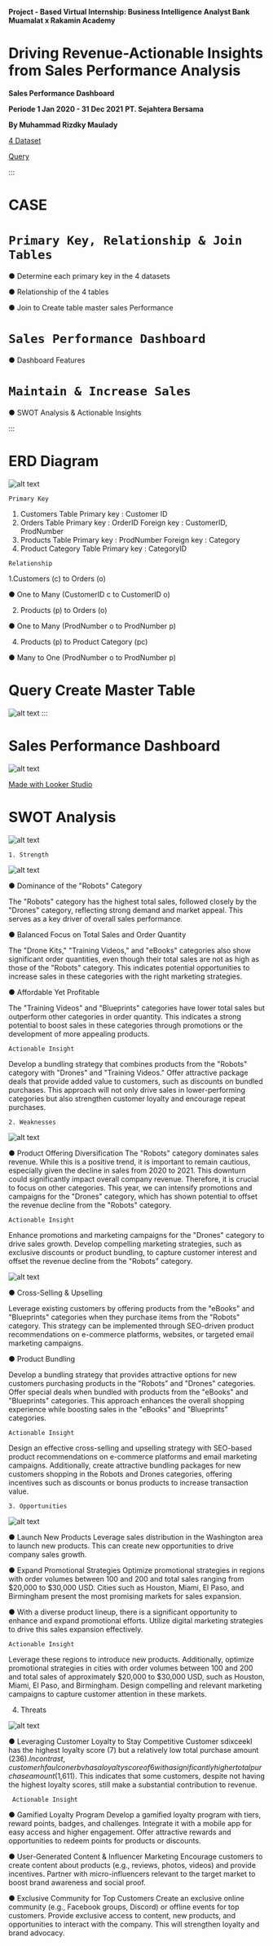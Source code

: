 **Project - Based Virtual Internship: Business Intelligence Analyst Bank Muamalat x Rakamin Academy**

# **Driving Revenue-Actionable Insights from Sales Performance Analysis**
**Sales Performance Dashboard**

**Periode 1 Jan 2020 - 31 Dec 2021** 
**PT. Sejahtera Bersama**

**By Muhammad Rizdky Maulady**


[4 Dataset](https://github.com/rizdkymaul/Driving-Revenue-Actionable-Insights-from-Sales-Performance-Analysis-Dashboard-/tree/main/dataset "4 Dataset")

[Query](https://github.com/rizdkymaul/Driving-Revenue-Actionable-Insights-from-Sales-Performance-Analysis-Dashboard-/blob/main/query_sales_master.txt"Query")

:::
# CASE

# `Primary Key, Relationship & Join Tables`

● Determine each primary key in the 4 datasets

● Relationship of the 4 tables

● Join to Create table master sales Performance

# `Sales Performance Dashboard`

● Dashboard Features

# `Maintain & Increase Sales`

● SWOT Analysis & Actionable Insights

:::

# ERD Diagram
![alt text](https://github.com/rizdkymaul/Driving-Revenue-Actionable-Insights-from-Sales-Performance-Analysis-Dashboard-/blob/main/img/erd.jpg)

`Primary Key`
1. Customers Table
Primary key : Customer ID
2.  Orders Table
Primary key : OrderID
Foreign key : CustomerID, ProdNumber
3. Products Table 
Primary key : ProdNumber
Foreign key : Category
4. Product Category Table
Primary key : CategoryID 

`Relationship`

1.Customers (c) to Orders (o)

● One to Many (CustomerID c to  CustomerID o)

2. Products (p) to Orders (o)
    
● One to Many (ProdNumber o to ProdNumber p)

4. Products (p) to Product Category (pc)
   
● Many to One (ProdNumber o to ProdNumber p﻿)

# Query Create Master Table

![alt text](https://github.com/rizdkymaul/Driving-Revenue-Actionable-Insights-from-Sales-Performance-Analysis-Dashboard-/blob/main/img/query.jpg)
:::

# Sales Performance Dashboard

![alt text](https://github.com/rizdkymaul/Driving-Revenue-Actionable-Insights-from-Sales-Performance-Analysis-Dashboard-/blob/main/img/sales_performance_dashboard.jpg)

[Made with Looker Studio](https://lookerstudio.google.com/reporting/271fc6f2-f1d6-49cd-a7c9-dca928a354a7)

# SWOT Analysis
![alt text](https://github.com/rizdkymaul/Driving-Revenue-Actionable-Insights-from-Sales-Performance-Analysis-Dashboard-/blob/main/img/swot.jpg)

`1. Strength`

![alt text](https://github.com/rizdkymaul/Driving-Revenue-Actionable-Insights-from-Sales-Performance-Analysis-Dashboard-/blob/main/img/strength.jpg)

● Dominance of the "Robots" Category

The "Robots" category has the highest total sales, followed closely by the "Drones" category, reflecting strong demand and market appeal. This serves as a key driver of overall sales performance.

● Balanced Focus on Total Sales and Order Quantity

The "Drone Kits," "Training Videos," and "eBooks" categories also show significant order quantities, even though their total sales are not as high as those of the "Robots" category. This indicates potential opportunities to increase sales in these categories with the right marketing strategies.

● Affordable Yet Profitable

The "Training Videos" and "Blueprints" categories have lower total sales but outperform other categories in order quantity. This indicates a strong potential to boost sales in these categories through promotions or the development of more appealing products.

`Actionable Insight`

Develop a bundling strategy that combines products from the "Robots" category with "Drones" and "Training Videos." Offer attractive package deals that provide added value to customers, such as discounts on bundled purchases. This approach will not only drive sales in lower-performing categories but also strengthen customer loyalty and encourage repeat purchases.

`2. Weaknesses`

![alt text](https://github.com/rizdkymaul/Driving-Revenue-Actionable-Insights-from-Sales-Performance-Analysis-Dashboard-/blob/main/img/weakness.jpg)

● Product Offering Diversification
The "Robots" category dominates sales revenue. While this is a positive trend, it is important to remain cautious, especially given the decline in sales from 2020 to 2021. This downturn could significantly impact overall company revenue. Therefore, it is crucial to focus on other categories. This year, we can intensify promotions and campaigns for the "Drones" category, which has shown potential to offset the revenue decline from the "Robots" category.

`Actionable Insight`

Enhance promotions and marketing campaigns for the "Drones" category to drive sales growth. Develop compelling marketing strategies, such as exclusive discounts or product bundling, to capture customer interest and offset the revenue decline from the "Robots" category.

![alt text](https://github.com/rizdkymaul/Driving-Revenue-Actionable-Insights-from-Sales-Performance-Analysis-Dashboard-/blob/main/img/weakness%202.jpg)

● Cross-Selling & Upselling

Leverage existing customers by offering products from the "eBooks" and "Blueprints" categories when they purchase items from the "Robots" category. This strategy can be implemented through SEO-driven product recommendations on e-commerce platforms, websites, or targeted email marketing campaigns.

● Product Bundling

Develop a bundling strategy that provides attractive options for new customers purchasing products in the "Robots" and "Drones" categories. Offer special deals when bundled with products from the "eBooks" and "Blueprints" categories. This approach enhances the overall shopping experience while boosting sales in the "eBooks" and "Blueprints" categories.

`Actionable Insight`

Design an effective cross-selling and upselling strategy with SEO-based product recommendations on e-commerce platforms and email marketing campaigns. Additionally, create attractive bundling packages for new customers shopping in the Robots and Drones categories, offering incentives such as discounts or bonus products to increase transaction value.

`3. Opportunities`

![alt text](https://github.com/rizdkymaul/Driving-Revenue-Actionable-Insights-from-Sales-Performance-Analysis-Dashboard-/blob/main/img/opportunities.jpg)

● Launch New Products
Leverage sales distribution in the Washington area to launch new products. This can create new opportunities to drive company sales growth.

● Expand Promotional Strategies
Optimize promotional strategies in regions with order volumes between 100 and 200 and total sales ranging from $20,000 to $30,000 USD. Cities such as Houston, Miami, El Paso, and Birmingham present the most promising markets for sales expansion.

● With a diverse product lineup, there is a significant opportunity to enhance and expand promotional efforts. Utilize digital marketing strategies to drive this sales expansion effectively.

`Actionable Insight`

Leverage these regions to introduce new products. Additionally, optimize promotional strategies in cities with order volumes between 100 and 200 and total sales of approximately $20,000 to $30,000 USD, such as Houston, Miami, El Paso, and Birmingham. Design compelling and relevant marketing campaigns to capture customer attention in these markets.

4. Threats

![alt text](https://github.com/rizdkymaul/Driving-Revenue-Actionable-Insights-from-Sales-Performance-Analysis-Dashboard-/blob/main/img/threatness.jpg)

● Leveraging Customer Loyalty to Stay Competitive
Customer sdixceekl has the highest loyalty score (7) but a relatively low total purchase amount ($236). In contrast, customer hfaulconerbv has a loyalty score of 6 with a significantly higher total purchase amount ($1,611). This indicates that some customers, despite not having the highest loyalty scores, still make a substantial contribution to revenue.

` Actionable Insight`

● Gamified Loyalty Program
Develop a gamified loyalty program with tiers, reward points, badges, and challenges. Integrate it with a mobile app for easy access and higher engagement. Offer attractive rewards and opportunities to redeem points for products or discounts.

● User-Generated Content & Influencer Marketing
Encourage customers to create content about products (e.g., reviews, photos, videos) and provide incentives. Partner with micro-influencers relevant to the target market to boost brand awareness and social proof.

● Exclusive Community for Top Customers
Create an exclusive online community (e.g., Facebook groups, Discord) or offline events for top customers. Provide exclusive access to content, new products, and opportunities to interact with the company. This will strengthen loyalty and brand advocacy.
